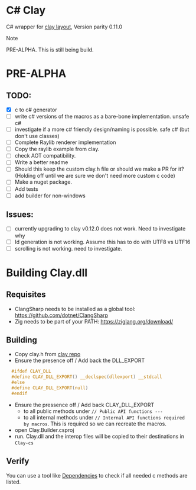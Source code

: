 # C# Clay 

C# wrapper for [clay layout](https://github.com/nicbarker/clay), Version parity 0.11.0

> [!NOTE]
> PRE-ALPHA. This is still being build. 

# PRE-ALPHA
## TODO:
- [x] c to c# generator
- [ ] write c# versions of the macros as a bare-bone implementation. unsafe c#
- [ ] investigate if a more c# friendly design/naming is possible. safe c# (but don't use classes) 
- [ ] Complete Raylib renderer implementation
- [ ] Copy the raylib example from clay.
- [ ] check AOT compatibility.
- [ ] Write a better readme
- [ ] Should this keep the custom clay.h file or should we make a PR for it? (Holding off until we are sure we don't need more custom c code)
- [ ] Make a nuget package.
- [ ] Add tests
- [ ] add builder for non-windows 
## Issues:
- [ ] currently upgrading to clay v0.12.0 does not work. Need to investigate why
- [ ] Id generation is not working. Assume this has to do with UTF8 vs UTF16
- [ ] scrolling is not working. need to investigate.

# Building Clay.dll

## Requisites
- ClangSharp needs to be installed as a global tool: https://github.com/dotnet/ClangSharp
- Zig needs to be part of your PATH: https://ziglang.org/download/

## Building
- Copy clay.h from [clay repo](https://github.com/nicbarker/clay)
- Ensure the presence off / Add back the DLL_EXPORT
```c 
  #ifdef CLAY_DLL
  #define CLAY_DLL_EXPORT() __declspec(dllexport) __stdcall
  #else
  #define CLAY_DLL_EXPORT(null)
  #endif
```
- Ensure the pressence off / Add back CLAY_DLL_EXPORT
  - to all public methods under `// Public API functions ---`
  - to all internal methods under `// Internal API functions required by macros`. This is required so we can recreate the macros.
- open Clay.Builder.csproj
- run. Clay.dll and the interop files will be copied to their destinations in `Clay-cs`

## Verify

You can use a tool like [Dependencies](https://github.com/lucasg/Dependencies) to check if all needed c methods are listed.